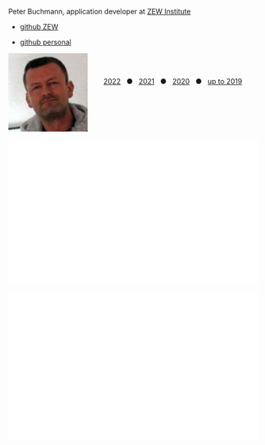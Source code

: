 <!-- headline will be auto-inserted  -->

Peter Buchmann, application developer at [ZEW Institute](https://www.zew.de/en/team/pbu)

* [github ZEW](https://github.com/zew)

* [github personal](https://github.com/pbberlin)

<!-- <img  src="bg-03.jpg" style="display: block; margin: 0; padding: 0; width: 100%">
 -->
<img  src="iche.jpg" 
  style="display: block; 
    margin: 0; padding: 0; 
    width: 20%; min-width: 160px; max-width: 320px; 
    float: left; margin-right: 2rem;
    ">
<!-- https://www.w3schools.com/charsets/ref_utf_geometric.asp -->
<!-- &#9635; -->

<br>

&nbsp;  
[2022](2022.md) &nbsp;  &#9679; &nbsp;  [2021](2021.md) &nbsp;  &#9679; &nbsp;  [2020](2020.md) &nbsp;  &#9679; &nbsp;  [up&nbsp;to&nbsp;2019](2019.md)  


<br style="clear:both;">


![](https://raw.githubusercontent.com/pbberlin/github-stats/master/generated/overview.svg#gh-light-mode-only)



![](https://raw.githubusercontent.com/pbberlin/github-stats/master/generated/languages.svg#gh-light-mode-only)